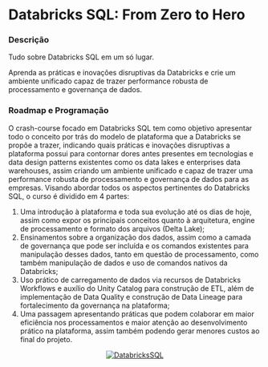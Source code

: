 # Databricks SQL: From Zero to Hero


### Descrição
Tudo sobre Databricks SQL em um só lugar.

Aprenda as práticas e inovações disruptivas da Databricks e crie um ambiente unificado capaz de trazer performance robusta de processamento e governança de dados.

### Roadmap e Programação
O crash-course focado em Databricks SQL tem como objetivo apresentar todo o conceito por trás do modelo de plataforma que a Databricks se propõe a trazer, indicando quais práticas e inovações disruptivas a plataforma possui para contornar dores antes presentes em tecnologias e data design patterns existentes como os data lakes e enterprises data warehouses, assim criando um ambiente unificado e capaz de trazer uma performance robusta de processamento e governança de dados para as empresas. Visando abordar todos os aspectos pertinentes do Databricks SQL, o curso é dividido em 4 partes: 
1. Uma introdução à plataforma e toda sua evolução até os dias de hoje, assim como expor os principais conceitos quanto à arquitetura, engine de processamento e formato dos arquivos (Delta Lake); 
2. Ensinamentos sobre a organização dos dados, assim como a camada de governança que pode ser incluída e os comandos existentes para manipulação desses dados, tanto em questão de processamento, como também manipulação de dados e uso de comandos nativos da Databricks; 
3. Uso prático de carregamento de dados via recursos de Databricks Workflows e auxílio do Unity Catalog para construção de ETL, além de implementação de Data Quality e construção de Data Lineage para fortalecimento da governança na plataforma; 
4. Uma passagem apresentando práticas que podem colaborar em maior eficiência nos processamentos e maior atenção ao desenvolvimento prático na plataforma, assim também podendo gerar menores custos ao final do projeto.


<p align="center">
  <a href="" rel="noopener">
    <img src="https://github.com/owshq-plumbers/trn-cc-databricks-sql-zero-to-zero/blob/main/images/roadmap.png" alt="DatabricksSQL">
 </a>
</p>